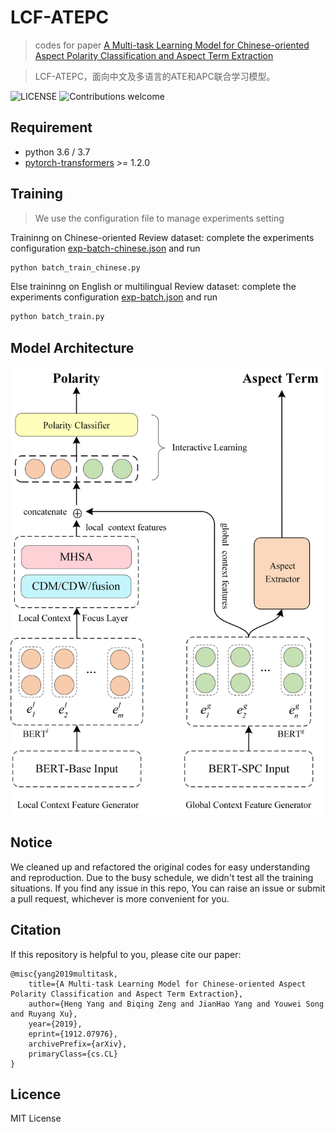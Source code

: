 # LCF-ATEPC

> codes for paper [A Multi-task Learning Model for Chinese-oriented Aspect Polarity Classification and Aspect Term Extraction](https://arxiv.org/abs/1912.07976)

> LCF-ATEPC，面向中文及多语言的ATE和APC联合学习模型。

![LICENSE](https://img.shields.io/packagist/l/doctrine/orm.svg)
![Contributions welcome](https://img.shields.io/badge/contributions-welcome-brightgreen.svg)

## Requirement

* python 3.6 / 3.7
* [pytorch-transformers](https://github.com/huggingface/pytorch-transformers) >= 1.2.0


## Training
> We use the configuration file to manage experiments setting

Traininng on Chinese-oriented Review dataset: complete the experiments configuration [exp-batch-chinese.json](./exp-batch-chinese.json) and run 

```sh
python batch_train_chinese.py
```

Else traininng on English or multilingual Review dataset: complete the experiments configuration [exp-batch.json](./exp-batch.json) and run 

```sh
python batch_train.py
```

## Model Architecture
![lcf](assets/lcf-atepc.png)

## Notice

We cleaned up and refactored the original codes for easy understanding and reproduction.
Due to the busy schedule, we didn't test all the training situations. If you find any issue in this repo,
You can raise an issue or submit a pull request, whichever is more convenient for you.

## Citation

If this repository is helpful to you, please cite our paper:

    @misc{yang2019multitask,
        title={A Multi-task Learning Model for Chinese-oriented Aspect Polarity Classification and Aspect Term Extraction},
        author={Heng Yang and Biqing Zeng and JianHao Yang and Youwei Song and Ruyang Xu},
        year={2019},
        eprint={1912.07976},
        archivePrefix={arXiv},
        primaryClass={cs.CL}
    }

## Licence

MIT License

